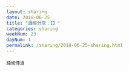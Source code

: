 ```yaml
---
layout: sharing
date: 2018-06-25
title: "讀經分享：【】"
categories: sharing
weekNum: 23
dayNum: 1
permalink: /sharing/2018-06-25-sharing.html
---
```


`錢斌傳道`
